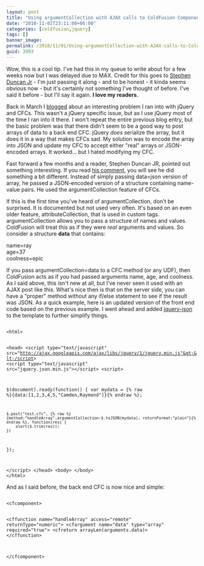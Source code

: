 ```yaml
---
layout: post
title: "Using argumentCollection with AJAX calls to ColdFusion Components"
date: "2010-11-01T23:11:00+06:00"
categories: [coldfusion,jquery]
tags: []
banner_image: 
permalink: /2010/11/01/Using-argumentCollection-with-AJAX-calls-to-ColdFusion-Components
guid: 3993
---
```


Wow, this is a cool tip. I've had this in my queue to write about for a few weeks now but I was delayed due to MAX. Credit for this goes to <a href="http://www.stephenduncanjr.com/">Stephen Duncan Jr</a> - I'm just passing it along - and to be honest - it kinda seems obvious now - but it's certainly not something I've thought of before. I've said it before - but I'll say it again. <b>I love my readers.</b> 

<p/>
<!--more-->
Back in March I <a href="http://www.raymondcamden.com/index.cfm/2010/3/23/Using-jQuery-to-post-an-array-to-a-ColdFusion-Component">blogged</a> about an interesting problem I ran into with jQuery and CFCs. This wasn't a jQuery specific issue, but as I use jQuery most of the time I ran into it there. I won't repeat the entire previous blog entry, but the basic problem was that there didn't seem to be a good way to post arrays of data to a back end CFC. jQuery <i>does</i> serialize the array, but it does it in a way that makes CFCs sad. My solution was to encode the array into JSON and update my CFC to accept either "real" arrays or JSON-encoded arrays. It worked... but I hated modifying my CFC.

<p/>

Fast forward a few months and a reader, Stephen Duncan JR, pointed out something interesting. If you read <a href="http://www.coldfusionjedi.com/index.cfm/2010/3/23/Using-jQuery-to-post-an-array-to-a-ColdFusion-Component#c50A94F70-B29E-4674-016EAA5DCF698706">his comment</a>, you will see he did something a bit different. Instead of simply passing data=json version of array, he passed a JSON-encoded version of a structure containing name-value pairs. He used the argumentCollection feature of CFCs.

<p/>

If this is the first time you've heard of argumentCollection, don't be surprised. It is documented but not used very often. It's based on an even older feature, attributeCollection, that is used in custom tags. argumentCollection allows you to pass a structure of names and values. ColdFusion will treat this as if they were <i>real</i> arguments and values. So consider a structure <b>data</b> that contains:

<p/>

name=ray<br/>
age=37<br/>
coolness=epic

<p/>

If you pass argumentCollection=data to a CFC method (or any UDF), then ColdFusion acts as if you had passed arguments name, age, and coolness. As I said above, this isn't new at all, but I've never seen it used with an AJAX post like this. What's nice then is that on the server side, you can have a "proper" method without any if/else statement to see if the result was JSON. As a quick example, here is an updated version of the front end code based on the previous example. I went ahead and added <a href="http://code.google.com/p/jquery-json/">jquery-json</a> to the template to further simplify things.

<p/>

<code>
&lt;html&gt;

&lt;head&gt;
&lt;script type="text/javascript" src="http://ajax.googleapis.com/ajax/libs/jquery/1/jquery.min.js"&gt;&lt;/script&gt;
&lt;script type="text/javascript" src="jquery.json.min.js"&gt;&lt;/script&gt;
&lt;script&gt;

$(document).ready(function() {
	var mydata = {% raw %}{data:[1,2,3,4,5,"Camden,Raymond"]}{% endraw %};

	$.post("test.cfc", {% raw %}{method:"handleArray",argumentCollection:$.toJSON(mydata), returnFormat:"plain"}{% endraw %}, function(res) {
		alert($.trim(res));
	})

});

&lt;/script&gt;
&lt;/head&gt;
&lt;body&gt;
&lt;/body&gt;
&lt;/html&gt;
</code>

<p>

And as I said before, the back end CFC is now nice and simple:

<p>

<code>
&lt;cfcomponent&gt;

&lt;cffunction name="handleArray" access="remote" returnType="numeric"&gt;
	&lt;cfargument name="data" type="array" required="true"&gt;
	&lt;cfreturn arrayLen(arguments.data)&gt;
&lt;/cffunction&gt;

&lt;/cfcomponent&gt;
</code>